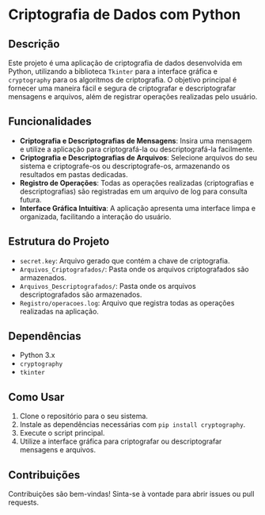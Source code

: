 # Criptografia de Dados com Python

## Descrição

Este projeto é uma aplicação de criptografia de dados desenvolvida em Python, utilizando a biblioteca `Tkinter` para a interface gráfica e `cryptography` para os algoritmos de criptografia. O objetivo principal é fornecer uma maneira fácil e segura de criptografar e descriptografar mensagens e arquivos, além de registrar operações realizadas pelo usuário.

## Funcionalidades

- **Criptografia e Descriptografias de Mensagens**: Insira uma mensagem e utilize a aplicação para criptografá-la ou descriptografá-la facilmente.
- **Criptografia e Descriptografias de Arquivos**: Selecione arquivos do seu sistema e criptografe-os ou descriptografe-os, armazenando os resultados em pastas dedicadas.
- **Registro de Operações**: Todas as operações realizadas (criptografias e descriptografias) são registradas em um arquivo de log para consulta futura.
- **Interface Gráfica Intuitiva**: A aplicação apresenta uma interface limpa e organizada, facilitando a interação do usuário.

## Estrutura do Projeto

- `secret.key`: Arquivo gerado que contém a chave de criptografia.
- `Arquivos_Criptografados/`: Pasta onde os arquivos criptografados são armazenados.
- `Arquivos_Descriptografados/`: Pasta onde os arquivos descriptografados são armazenados.
- `Registro/operacoes.log`: Arquivo que registra todas as operações realizadas na aplicação.

## Dependências

- Python 3.x
- `cryptography`
- `tkinter`

## Como Usar

1. Clone o repositório para o seu sistema.
2. Instale as dependências necessárias com `pip install cryptography`.
3. Execute o script principal.
4. Utilize a interface gráfica para criptografar ou descriptografar mensagens e arquivos.

## Contribuições

Contribuições são bem-vindas! Sinta-se à vontade para abrir issues ou pull requests.
